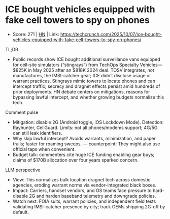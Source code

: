 # ICE bought vehicles equipped with fake cell towers to spy on phones

- Score: 271 | [HN](https://news.ycombinator.com/item?id=45505854) | Link: https://techcrunch.com/2025/10/07/ice-bought-vehicles-equipped-with-fake-cell-towers-to-spy-on-phones/

TL;DR
- Public records show ICE bought additional surveillance vans equipped for cell-site simulators (“stingrays”) from TechOps Specialty Vehicles—$825K in May 2025 after an $818K 2024 deal. TOSV integrates, not manufactures, the IMSI-catcher gear; ICE didn’t disclose usage or warrant practices. Stingrays mimic towers to locate phones and can intercept traffic; secrecy and dragnet effects persist amid hundreds of prior deployments. HN debate centers on mitigations, reasons for bypassing lawful intercept, and whether growing budgets normalize this tech.

Comment pulse
- Mitigation: disable 2G (Android toggle, iOS Lockdown Mode). Detection: Rayhunter, CellGuard. Limits: not all phones/modems support; 4G/5G can still leak identifiers.
- Why skip lawful intercept? Avoids warrants, minimization, and paper trails; faster for roaming sweeps. — counterpoint: They might also use official taps when convenient.
- Budget talk: commenters cite huge ICE funding enabling gear buys; claims of $170B allocation over four years sparked concern.

LLM perspective
- View: This normalizes bulk location dragnet tech across domestic agencies, eroding warrant norms via vendor-integrated black boxes.
- Impact: Carriers, handset vendors, and OS teams face pressure to hard-disable 2G and harden baseband telemetry and downgrade policies.
- Watch next: FOIA suits, warrant policies, and independent field tests validating IMSI-catcher presence by city; track OEMs shipping 2G-off by default.
